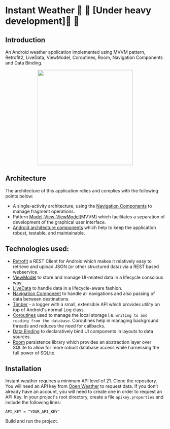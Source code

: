 # Instant Weather :construction: :construction_worker: [Under heavy development]:hammer: :wrench:

## Introduction
An Android weather application implemented using MVVM pattern, Retrofit2, LiveData, ViewModel, Coroutines, Room, Navigation Components and Data Binding.

<p align="center"><a><img src="https://github.com/mayokunthefirst/Instant-Weather/blob/master/gif/demo.gif" width="300"></a></p>

## Architecture
The architecture of this application relies and complies with the following points below:
* A single-activity architecture, using the [Navigation Components](https://developer.android.com/guide/navigation) to manage fragment operations.
* Pattern [Model-View-ViewModel](https://en.wikipedia.org/wiki/Model%E2%80%93view%E2%80%93viewmodel)(MVVM) which facilitates a separation of development of the graphical user interface.
* [Android architecture components](https://developer.android.com/topic/libraries/architecture/) which help to keep the application robust, testable, and maintainable.

## Technologies used:

* [Retrofit](https://square.github.io/retrofit/) a REST Client for Android which makes it relatively easy to retrieve and upload JSON (or other structured data) via a REST based webservice.
* [ViewModel](https://developer.android.com/topic/libraries/architecture/viewmodel) to store and manage UI-related data in a lifecycle conscious way.
* [LiveData](https://developer.android.com/topic/libraries/architecture/livedata) to handle data in a lifecycle-aware fashion.
* [Navigation Component](https://developer.android.com/guide/navigation) to handle all navigations and also passing of data between destinations.
* [Timber](https://github.com/JakeWharton/timber) - a logger with a small, extensible API which provides utility on top of Android's normal Log class.
* [Coroutines](https://kotlinlang.org/docs/reference/coroutines-overview.html) used to manage the local storage i.e. `writing to and reading from the database`. Coroutines help in managing background threads and reduces the need for callbacks.
* [Data Binding](https://developer.android.com/topic/libraries/data-binding/) to declaratively bind UI components in layouts to data sources.
* [Room](https://developer.android.com/topic/libraries/architecture/room) persistence library which provides an abstraction layer over SQLite to allow for more robust database access while harnessing the full power of SQLite.

## Installation
Instant weather requires a minimum API level of 21. Clone the repository. You will need an API key from [Open Weather](https://openweathermap.org/) to request data. If you don’t already have an account, you will need to create one in order to request an API Key. 
In your project's root directory, create a file `apikey.properties` and include the following lines:

````
API_KEY = "YOUR_API_KEY"
````

Build and run the project.
